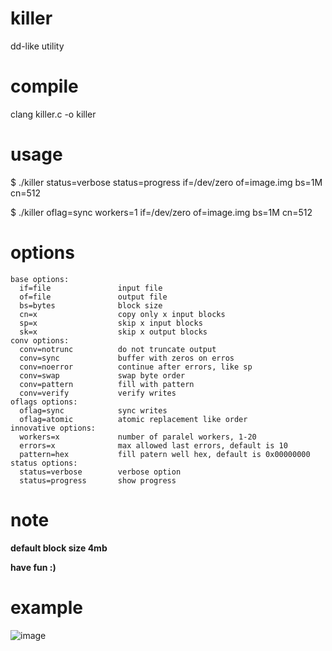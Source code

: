 # killer
dd-like utility

# compile
clang killer.c -o killer

# usage
$ ./killer status=verbose status=progress if=/dev/zero of=image.img bs=1M cn=512

$ ./killer oflag=sync workers=1 if=/dev/zero of=image.img bs=1M cn=512

# options
```
base options:
  if=file               input file
  of=file               output file
  bs=bytes              block size
  cn=x                  copy only x input blocks
  sp=x                  skip x input blocks
  sk=x                  skip x output blocks
conv options:
  conv=notrunc          do not truncate output
  conv=sync             buffer with zeros on erros
  conv=noerror          continue after errors, like sp
  conv=swap             swap byte order
  conv=pattern          fill with pattern
  conv=verify           verify writes
oflags options:
  oflag=sync            sync writes
  oflag=atomic          atomic replacement like order
innovative options:
  workers=x             number of paralel workers, 1-20
  errors=x              max allowed last errors, default is 10
  pattern=hex           fill patern well hex, default is 0x00000000
status options:
  status=verbose        verbose option
  status=progress       show progress
```

# note
**default block size 4mb**

**have fun :)**

# example
![image](https://github.com/user-attachments/assets/d5f880e6-2ff2-4c59-86ca-50c16a36ae26)
